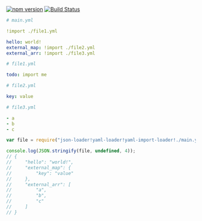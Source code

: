 
[![npm version](https://img.shields.io/npm/v/yaml-import-loader.svg)](https://www.npmjs.com/package/yaml-import-loader)
[![Build Status](https://travis-ci.org/ngfk/yaml-import-loader.svg?branch=master)](https://travis-ci.org/ngfk/yaml-import-loader)

```yaml
# main.yml

!import ./file1.yml

hello: world!
external_map: !import ./file2.yml
external_arr: !import ./file3.yml
```

```yaml
# file1.yml

todo: import me
```

```yaml
# file2.yml

key: value
```

```yaml
# file3.yml

- a
- b
- c
```

```javascript
var file = require("json-loader!yaml-loader!yaml-import-loader!./main.yml");

console.log(JSON.stringify(file, undefined, 4));
// {
//     "hello": "world!",
//     "external_map": {
//         "key": "value"
//     },
//     "external_arr": [
//         "a",
//         "b",
//         "c"
//     ]
// }
```
